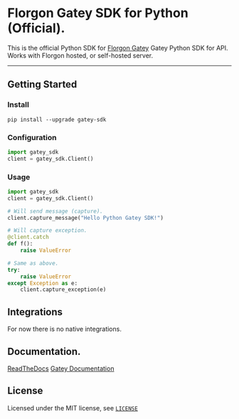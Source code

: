# Florgon Gatey SDK for Python (Official).

This is the official Python SDK for [Florgon Gatey](https://gatey.florgon.space)
Gatey Python SDK for API. Works with Florgon hosted, or self-hosted server.

---

## Getting Started

### Install

```
pip install --upgrade gatey-sdk
```

### Configuration

```python
import gatey_sdk
client = gatey_sdk.Client()
```

### Usage

```python
import gatey_sdk
client = gatey_sdk.Client()

# Will send message (capture).
client.capture_message("Hello Python Gatey SDK!")

# Will capture exception.
@client.catch
def f():
    raise ValueError

# Same as above.
try:
    raise ValueError
except Exception as e:
    client.capture_exception(e)
```

## Integrations

For now there is no native integrations.

## Documentation.

[ReadTheDocs](https://gatey-sdk-py.readthedocs.io/)
[Gatey Documentation](https://florgon.space/dev/gatey)

## License

Licensed under the MIT license, see [`LICENSE`](LICENSE)
